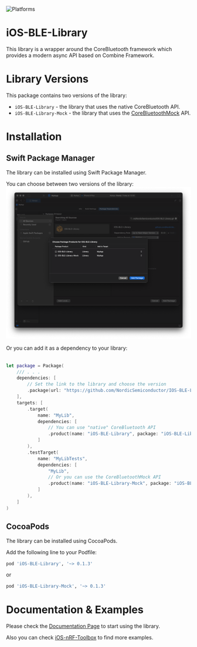 ![Platforms](https://img.shields.io/badge/platforms-iOS%20|%20macOS-333333.svg)

# iOS-BLE-Library

This library is a wrapper around the CoreBluetooth framework which provides a modern async API based on Combine Framework. 

# Library Versions

This package contains two versions of the library: 
* `iOS-BLE-Library` - the library that uses the native CoreBluetooth API.
* `iOS-BLE-Library-Mock` - the library that uses the [CoreBluetoothMock](https://github.com/NordicSemiconductor/IOS-CoreBluetooth-Mock) API.

# Installation
## Swift Package Manager
The library can be installed using Swift Package Manager.

You can choose between two versions of the library: 
![`iOS-BLE-Library`](res/Screenshot-1.png)

Or you can add it as a dependency to your library:
```swift

let package = Package(
    /// . . .
    dependencies: [
        // Set the link to the library and choose the version
        .package(url: "https://github.com/NordicSemiconductor/IOS-BLE-Library.git", from: "0.1.3"),
    ],
    targets: [
        .target(
            name: "MyLib",
            dependencies: [
                // You can use "native" CoreBluetooth API
                .product(name: "iOS-BLE-Library", package: "iOS-BLE-Library")
            ]
        ),
        .testTarget(
            name: "MyLibTests",
            dependencies: [
                "MyLib",
                // Or you can use the CoreBluetoothMock API
                .product(name: "iOS-BLE-Library-Mock", package: "iOS-BLE-Library")
            ]
        ),
    ]
)
```

## CocoaPods
The library can be installed using CocoaPods.

Add the following line to your Podfile:
```ruby
pod 'iOS-BLE-Library', '~> 0.1.3'
```

or 
```ruby
pod 'iOS-BLE-Library-Mock', '~> 0.1.3'
```

# Documentation & Examples
Please check the [Documentation Page](https://nordicsemiconductor.github.io/IOS-BLE-Library/documentation/ios_ble_library/) to start using the library.

Also you can check [iOS-nRF-Toolbox](https://github.com/NordicSemiconductor/IOS-nRF-Toolbox/tree/develop) to find more examples.

